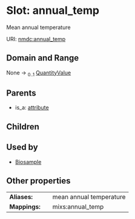 
# Slot: annual_temp


Mean annual temperature

URI: [nmdc:annual_temp](https://microbiomedata/meta/annual_temp)


## Domain and Range

None &#8594;  <sub>0..1</sub> [QuantityValue](QuantityValue.md)

## Parents

 *  is_a: [attribute](attribute.md)

## Children


## Used by

 * [Biosample](Biosample.md)

## Other properties

|  |  |  |
| --- | --- | --- |
| **Aliases:** | | mean annual temperature |
| **Mappings:** | | mixs:annual_temp |

